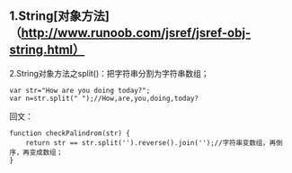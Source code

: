 1.String[对象方法]（http://www.runoob.com/jsref/jsref-obj-string.html）
---
2.String对象方法之split()：把字符串分割为字符串数组；
```
var str="How are you doing today?";
var n=str.split(" ");//How,are,you,doing,today?
```
回文：
```
function checkPalindrom(str) {  
    return str == str.split('').reverse().join('');//字符串变数组，再倒序，再变成数组；
}
```
